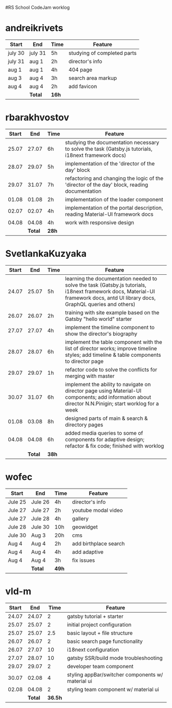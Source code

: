 #RS School CodeJam worklog

# andreikrivets

| Start   | End       | Time    | Feature                     |
| ------- | --------- | ------- | --------------------------- |
| july 30 | july 31   | 5h      | studying of completed parts |
| july 31 | aug 1     | 2h      | director's info             |
| aug 1   | aug 1     | 4h      | 404 page                    |
| aug 3   | aug 4     | 3h      | search area markup          |
| aug 4   | aug 4     | 2h      | add favicon                 |
|         | **Total** | **16h** |                             |

# rbarakhvostov

| **Start** | **End**   | **Time** | **Feature**                                                                                          |
| --------- | --------- | -------- | ---------------------------------------------------------------------------------------------------- |
| 25.07     | 27.07     | 6h       | studying the documentation necessary to solve the task (Gatsby.js tutorials, i18next framework docs) |
| 28.07     | 29.07     | 5h       | implementation of the 'director of the day' block                                                    |
| 29.07     | 31.07     | 7h       | refactoring and changing the logic of the 'director of the day' block, reading documentation         |
| 01.08     | 01.08     | 2h       | implementation of the loader component                                                               |
| 02.07     | 02.07     | 4h       | implementation of the portal description, reading Material-UI framework docs                         |
| 04.08     | 04.08     | 4h       | work with responsive design                                                                          |
|           | **Total** | **28h**  |                                                                                                      |

# SvetlankaKuzyaka

| **Start** | **End**   | **Time** | **Feature**                                                                                                                                                                     |
| --------- | --------- | -------- | ------------------------------------------------------------------------------------------------------------------------------------------------------------------------------- |
| 24.07     | 25.07     | 5h       | learning the documentation needed to solve the task (Gatsby.js tutorials, i18next framework docs, Material-UI framework docs, antd UI library docs, GraphQL queries and others) |
| 26.07     | 26.07     | 2h       | training with site example based on the Gatsby "hello world" starter                                                                                                            |
| 27.07     | 27.07     | 4h       | implement the timeline component to show the director's biography                                                                                                               |
| 28.07     | 28.07     | 6h       | implement the table component with the list of director works; improve timeline styles; add timeline & table components to director page                                        |
| 29.07     | 29.07     | 1h       | refactor code to solve the conflicts for merging with master                                                                                                                    |
| 30.07     | 31.07     | 6h       | implement the ability to navigate on director page using Material-UI components; add information about director N.N.Pinigin; start worklog for a week                           |
| 01.08     | 03.08     | 8h       | designed parts of main & search & directory pages                                                                                                                               |
| 04.08     | 04.08     | 6h       | added media queries to some of components for adaptive design; refactor & fix code; finished with worklog                                                                       |
|           | **Total** | **38h**  |

# wofec

| Start   | End       | Time    | Feature               |
| ------- | --------- | ------- | --------------------- |
| Jule 25 | Jule 26   | 4h      | director's info       |
| Jule 27 | Jule 27   | 2h      | youtube modal video   |
| Jule 27 | Jule 28   | 4h      | gallery               |
| Jule 28 | Jule 30   | 10h     | geowidget             |
| Jule 30 | Aug 3     | 20h     | cms                   |
| Aug 4   | Aug 4     | 2h      | add birthplace search |
| Aug 4   | Aug 4     | 4h      | add adaptive          |
| Aug 4   | Aug 4     | 3h      | fix issues            |
|         | **Total** | **49h** |                       |

# vld-m

| Start | End       | Time      | Feature                                           |
| ----- | --------- | --------- | ------------------------------------------------- |
| 24.07 | 24.07     | 2         | gatsby tutorial + starter                         |
| 25.07 | 25.07     | 2         | initial project configuration                     |
| 25.07 | 25.07     | 2.5       | basic layout + file structure                     |
| 26.07 | 26.07     | 2         | basic search page functionality                   |
| 26.07 | 27.07     | 10        | i18next configuration                             |
| 27.07 | 28.07     | 10        | gatsby SSR/build mode troubleshooting             |
| 29.07 | 29.07     | 2         | developer team component                          |
| 30.07 | 02.08     | 4         | styling appBar/switcher components w/ material ui |
| 02.08 | 04.08     | 2         | styling team component w/ material ui             |
|       | **Total** | **36.5h** |                                                   |
